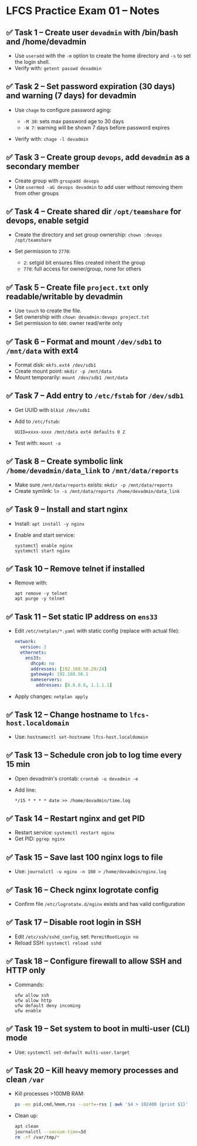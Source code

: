 # LFCS Practice Exam 01 – Notes

## ✅ Task 1 – Create user `devadmin` with /bin/bash and /home/devadmin

* Use `useradd` with the `-m` option to create the home directory and `-s` to set the login shell.
* Verify with: `getent passwd devadmin`

## ✅ Task 2 – Set password expiration (30 days) and warning (7 days) for devadmin

* Use `chage` to configure password aging:

  * `-M 30`: sets max password age to 30 days
  * `-W 7`: warning will be shown 7 days before password expires
* Verify with: `chage -l devadmin`

## ✅ Task 3 – Create group `devops`, add `devadmin` as a secondary member

* Create group with `groupadd devops`
* Use `usermod -aG devops devadmin` to add user without removing them from other groups

## ✅ Task 4 – Create shared dir `/opt/teamshare` for devops, enable setgid

* Create the directory and set group ownership: `chown :devops /opt/teamshare`
* Set permission to `2770`:

  * `2`: setgid bit ensures files created inherit the group
  * `770`: full access for owner/group, none for others

## ✅ Task 5 – Create file `project.txt` only readable/writable by devadmin

* Use `touch` to create the file.
* Set ownership with `chown devadmin:devops project.txt`
* Set permission to `600`: owner read/write only

## ✅ Task 6 – Format and mount `/dev/sdb1` to `/mnt/data` with ext4

* Format disk: `mkfs.ext4 /dev/sdb1`
* Create mount point: `mkdir -p /mnt/data`
* Mount temporarily: `mount /dev/sdb1 /mnt/data`

## ✅ Task 7 – Add entry to `/etc/fstab` for `/dev/sdb1`

* Get UUID with `blkid /dev/sdb1`
* Add to `/etc/fstab`:

  ```
  UUID=xxxx-xxxx /mnt/data ext4 defaults 0 2
  ```
* Test with: `mount -a`

## ✅ Task 8 – Create symbolic link `/home/devadmin/data_link` to `/mnt/data/reports`

* Make sure `/mnt/data/reports` exists: `mkdir -p /mnt/data/reports`
* Create symlink: `ln -s /mnt/data/reports /home/devadmin/data_link`

## ✅ Task 9 – Install and start nginx

* Install: `apt install -y nginx`
* Enable and start service:

  ```
  systemctl enable nginx
  systemctl start nginx
  ```

## ✅ Task 10 – Remove telnet if installed

* Remove with:

  ```
  apt remove -y telnet
  apt purge -y telnet
  ```

## ✅ Task 11 – Set static IP address on `ens33`

* Edit `/etc/netplan/*.yaml` with static config (replace with actual file):

  ```yaml
  network:
    version: 2
    ethernets:
      ens33:
        dhcp4: no
        addresses: [192.168.56.20/24]
        gateway4: 192.168.56.1
        nameservers:
          addresses: [8.8.8.8, 1.1.1.1]
  ```
* Apply changes: `netplan apply`

## ✅ Task 12 – Change hostname to `lfcs-host.localdomain`

* Use: `hostnamectl set-hostname lfcs-host.localdomain`

## ✅ Task 13 – Schedule cron job to log time every 15 min

* Open devadmin's crontab: `crontab -u devadmin -e`
* Add line:

  ```
  */15 * * * * date >> /home/devadmin/time.log
  ```

## ✅ Task 14 – Restart nginx and get PID

* Restart service: `systemctl restart nginx`
* Get PID: `pgrep nginx`

## ✅ Task 15 – Save last 100 nginx logs to file

* Use: `journalctl -u nginx -n 100 > /home/devadmin/nginx.log`

## ✅ Task 16 – Check nginx logrotate config

* Confirm file `/etc/logrotate.d/nginx` exists and has valid configuration

## ✅ Task 17 – Disable root login in SSH

* Edit `/etc/ssh/sshd_config`, set: `PermitRootLogin no`
* Reload SSH: `systemctl reload sshd`

## ✅ Task 18 – Configure firewall to allow SSH and HTTP only

* Commands:

  ```
  ufw allow ssh
  ufw allow http
  ufw default deny incoming
  ufw enable
  ```

## ✅ Task 19 – Set system to boot in multi-user (CLI) mode

* Use: `systemctl set-default multi-user.target`

## ✅ Task 20 – Kill heavy memory processes and clean `/var`

* Kill processes >100MB RAM:

  ```bash
  ps -eo pid,cmd,%mem,rss --sort=-rss | awk '$4 > 102400 {print $1}' | xargs -r kill -9
  ```
* Clean up:

  ```bash
  apt clean
  journalctl --vacuum-time=3d
  rm -rf /var/tmp/*
  ```

